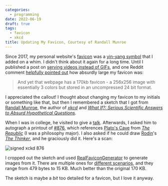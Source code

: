 ```yaml
---
categories:
  - programming
date: 2022-06-19
draft: true
tags:
  - favicon
  - xkcd
title: Updating My Favicon, Courtesy of Randall Munroe
---
```


Since 2017, my personal website's
[favicon](https://en.wikipedia.org/wiki/Favicon) was a [yin-yang
symbol](https://en.wikipedia.org/wiki/Yin_and_yang) that I added on a whim. I
didn't think about it again for a long time. Until I published a post on
[serving videos instead of
GIFs](https://www.dannyguo.com/blog/serve-videos-instead-of-gifs/), and one
Reddit comment [helpfully pointed
out](https://www.reddit.com/r/programming/comments/gl7ttl/serve_videos_instead_of_gifs/fqw7lap/)
how absurdly large my favicon was:

> And yet that webpage has a 170kb favicon - a 256x256 image with essentially 3
> colors but stored in an uncompressed 24 bit format.

I appreciated the callout! I thought about changing my favicon to my initials or
something like that, but then I remembered a sketch that I got from [Randall
Munroe](https://en.wikipedia.org/wiki/Randall_Munroe), the author of
[*xkcd*](https://xkcd.com/) and [*What If?: Serious Scientific Answers to Absurd
Hypothetical
Questions*](https://www.amazon.com/What-If-Scientific-Hypothetical-Questions/dp/0544272994?crid=FJWL4J94JJN5&keywords=randall+munroe&qid=1654983209&sprefix=randall+munroe%2Caps%2C75&sr=8-3&linkCode=ll1&tag=thdalo00-20&linkId=be65676d693ee4c0c09c8f09c58096fc&language=en_US&ref_=as_li_ss_tl).

When I was in college, he visited to give a
[talk](https://lectures.princeton.edu/lectures/2011/larry-gonick-randall-munroe).
Afterwards, I asked him to autograph a printout of
[#876](https://xkcd.com/876/), which references [Plato's
Cave](https://en.wikipedia.org/wiki/Allegory_of_the_cave) from [*The
Republic*](https://www.amazon.com/Republic-Plato-Allan-Bloom/dp/0465094082?crid=316HZB89FGE9H&keywords=republic+plato&qid=1654984868&sprefix=republic+plato%2Caps%2C76&sr=8-4&linkCode=ll1&tag=thdalo00-20&linkId=49c528f777b799c5c446689d491c84f4&language=en_US&ref_=as_li_ss_tl)
(I was a philosophy major). I also asked if he could draw
[Rodin](https://en.wikipedia.org/wiki/Auguste_Rodin)'s [*The
Thinker*](https://en.wikipedia.org/wiki/The_Thinker), and he graciously did it.
Here's a scan:

![signed xckd 876](https://i.imgur.com/uavmB98.jpg)

I cropped out the sketch and used
[RealFaviconGenerator](https://realfavicongenerator.net/) to generate images
from it. There are multiple ones for [different
scenarios](https://css-tricks.com/favicon-quiz/), and they range from 479 bytes
to 15 KB. Much better than the original 170 KB.

The sketch is maybe a *bit* too detailed for a favicon, but I love it anyway.
